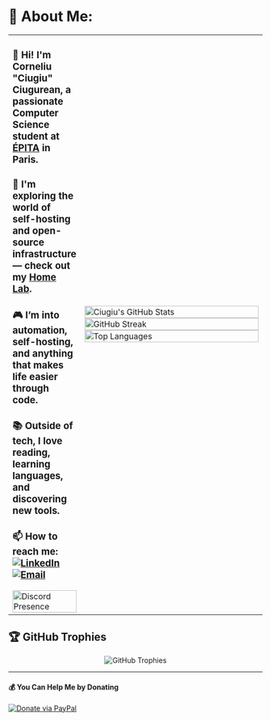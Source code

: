 # 💫 About Me:

<table>
  <tr>
    <td>
      <h3>👋 Hi! I'm Corneliu "Ciugiu" Ciugurean, a passionate Computer Science student at <a href="https://www.epita.fr/en/">ÉPITA</a> in Paris.</h3>
      <h3>🔧 I'm exploring the world of self-hosting and open-source infrastructure — check out my <a href="https://github.com/Ciugiu/Home-Lab.git">Home Lab</a>.</h3>
      <h3>🎮 I’m into automation, self-hosting, and anything that makes life easier through code.</h3>
      <h3>📚 Outside of tech, I love reading, learning languages, and discovering new tools.</h3>
      <h3>📫 How to reach me:
        <a href="https://linkedin.com/in/corneliu-ciugurean">
          <img src="https://img.shields.io/badge/LinkedIn-%230077B5.svg?logo=linkedin&logoColor=white" alt="LinkedIn">
        </a>
        <a href="&#109;&#097;&#105;&#108;&#116;&#111;&#058;&#099;&#111;&#114;&#110;&#101;&#108;&#105;&#117;&#043;&#103;&#105;&#116;&#104;&#117;&#098;&#095;&#112;&#114;&#111;&#102;&#105;&#108;&#101;&#064;&#099;&#105;&#117;&#103;&#117;&#114;&#101;&#097;&#110;&#046;&#099;&#111;&#109;">
          <img src="https://img.shields.io/badge/Email-D14836?logo=gmail&logoColor=white" alt="Email">
        </a></h3>
        <a href="https://discord.com/users/406577886623956994?animatedDecoration=true&idleMessage=Probably%20doing%20something%20else...&showDisplayName=true">
          <img align="center" width="100%" src="https://lanyard.cnrad.dev/api/406577886623956994" alt="Discord Presence">
        </a>
    </td>
    <td width="415">
      <img align="center" width="100%" src="https://github-readme-stats.vercel.app/api?username=Ciugiu&theme=transparent&hide_border=false&include_all_commits=true&count_private=true" alt="Ciugiu's GitHub Stats" />
      <img align="center" width="100%" src="https://nirzak-streak-stats.vercel.app/?user=Ciugiu&theme=transparent&hide_border=false" alt="GitHub Streak" />
      <img align="center" width="100%" src="https://github-readme-stats.vercel.app/api/top-langs/?username=Ciugiu&theme=transparent&hide_border=false&include_all_commits=true&count_private=true&layout=compact" alt="Top Languages" />
    </td>
  </tr>
</table>

## 🏆 GitHub Trophies

<p align="center">
  <img src="https://github-profile-trophy.vercel.app/?username=Ciugiu&theme=transparent&no-frame=false&no-bg=false&margin-w=4" alt="GitHub Trophies" />
</p>

---

#### 💰 You Can Help Me by Donating

[![Donate via PayPal](https://img.shields.io/badge/PayPal-00457C?style=for-the-badge&logo=paypal&logoColor=white)](https://paypal.me/Ciugiu)

